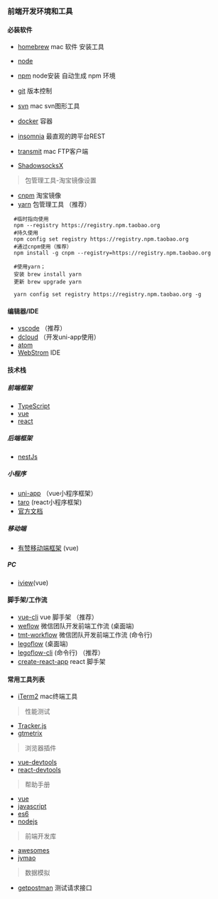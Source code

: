 ###  前端开发环境和工具
#### 必装软件
- [homebrew](https://brew.sh/) mac 软件 安装工具

- [node](https://nodejs.org/zh-cn/)
- [npm](https://nodejs.org/zh-cn/)   node安装 自动生成 npm 环境

- [git](https://git-scm.com/) 版本控制
- [svn](https://www.smartsvn.com/) mac svn图形工具

- [docker](https://www.docker.com/) 容器

- [insomnia](https://insomnia.rest/download/#mac) 最直观的跨平台REST 

- [transmit](https://transmit.en.softonic.com/mac?ex=CAT-801.2) mac FTP客户端

- [ShadowsocksX](https://github.com/Alvin9999/new-pac/wiki/ss%E5%85%8D%E8%B4%B9%E8%B4%A6%E5%8F%B7)
> 包管理工具-淘宝镜像设置

- [cnpm](https://npm.taobao.org/) 淘宝镜像
- [yarn](https://yarn.bootcss.com/) 包管理工具 （推荐）

```
  #临时指向使用
  npm --registry https://registry.npm.taobao.org
  #持久使用
  npm config set registry https://registry.npm.taobao.org
  #通过cnpm使用（推荐）
  npm install -g cnpm --registry=https://registry.npm.taobao.org

  #使用yarn；
  安装 brew install yarn
  更新 brew upgrade yarn

  yarn config set registry https://registry.npm.taobao.org -g

```
#### 编辑器/IDE

- [vscode](https://code.visualstudio.com/) （推荐）  
- [dcloud](https://www.dcloud.io/)  （开发uni-app使用）
- [atom](https://atom.io/) 
- [WebStrom](https://www.jetbrains.com/webstorm/)  IDE

#### 技术栈

##### 前端框架
- [TypeScript](https://www.tslang.cn/)
- [vue](https://vuefe.cn/) 
- [react](https://react.docschina.org/)
##### 后端框架
- [nestJs](https://exlley.gitbooks.io/nest-js/content/)
##### 小程序
- [uni-app](https://uniapp.dcloud.io/) （vue小程序框架）
- [taro](https://taro.aotu.io/) (react小程序框架)
- [官方文档](https://developers.weixin.qq.com/miniprogram/dev/framework/) 
##### 移动端
- [有赞移动端框架](https://youzan.github.io/vant/#/zh-CN/style)  (vue)
##### PC
- [iview](https://www.iviewui.com/)(vue)

#### 脚手架/工作流
- [vue-cli](https://cli.vuejs.org/) vue 脚手架 （推荐）
- [weflow](https://weflow.io/) 微信团队开发前端工作流 (桌面端)
- [tmt-workflow](https://github.com/Tencent/tmt-workflow) 微信团队开发前端工作流 (命令行)
- [legoflow](https://legoflow.com)   (桌面端)
- [legoflow-cli](https://github.com/legoflow/legoflow-cli)   (命令行) （推荐）
- [create-react-app](https://github.com/facebook/create-react-app) react 脚手架


#### 常用工具列表
- [iTerm2](https://www.iterm2.com/) mac终端工具

> 性能测试

- [Tracker.js](https://ucren.com/tracker/docs/#quickstart)
- [gtmetrix](https://gtmetrix.com/ )
> 浏览器插件
- [vue-devtools](https://github.com/vuejs/vue-devtools)  
- [react-devtools](https://github.com/facebook/react-devtools/)
> 帮助手册
- [vue](https://vuefe.cn/)
- [javascript](http://javascript.ruanyifeng.com/)  
- [es6](http://es6.ruanyifeng.com/)  
- [nodejs](http://nodejs.cn/)  
> 前端开发库
- [awesomes](https://www.awesomes.cn/)  
- [jvmao](http://jvmao.net/recommend)  
> 数据模拟
- [getpostman](https://www.getpostman.com/) 测试请求接口
